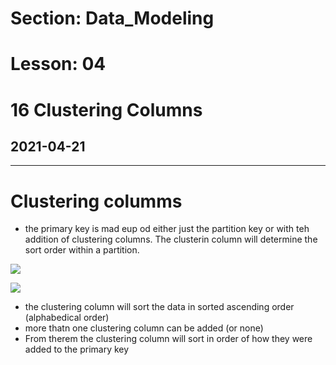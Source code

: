 # Section: Data_Modeling
# Lesson: 04
# 16 Clustering Columns
## 2021-04-21
---

# Clustering columms
- the primary key is mad eup od either just the partition key or with teh addition of clustering columns. The clusterin column will determine the sort order within a partition.


![](https://i.imgur.com/jlSHdfu.png)


![](https://i.imgur.com/GCIuc8F.png)


- the clustering column will sort the data in sorted ascending order (alphabedical order)
- more thatn one clustering column can be added (or none)
- From therem the clustering column will sort in order of how they were added to the primary key